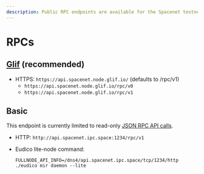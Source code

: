 ```yaml
---
description: Public RPC endpoints are available for the Spacenet testnet.
---
```


# RPCs

## [Glif](https://glif.io) (recommended)

* HTTPS: `https://api.spacenet.node.glif.io/` (defaults to /rpc/v1)
  * `https://api.spacenet.node.glif.io/rpc/v0`
  * `https://api.spacenet.node.glif.io/rpc/v1`

## Basic

This endpoint is currently limited to read-only [JSON RPC API calls](../../reference/json-rpc/).

* HTTP: `http://api.spacenet.ipc.space:1234/rpc/v1`
*   Eudico lite-node command:

    ```shell
    FULLNODE_API_INFO=/dns4/api.spacenet.ipc.space/tcp/1234/http ./eudico mir daemon --lite
    ```
